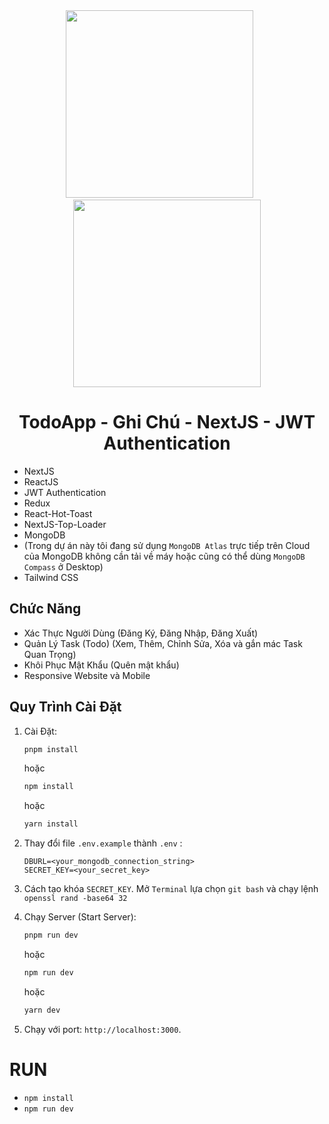 <div align="center">
   <img src="https://www.openxcell.com/wp-content/uploads/2021/11/dango-inner-2.png" width="300"/> &nbsp; &nbsp; &nbsp;
   <img src="https://seeklogo.com/images/J/jwt-logo-65D86B4640-seeklogo.com.png" width="300"/>
</div>

<div align="center">
   <h1>TodoApp - Ghi Chú - NextJS - JWT Authentication</h1>
</div>

- NextJS
- ReactJS
- JWT Authentication
- Redux
- React-Hot-Toast
- NextJS-Top-Loader
- MongoDB 
- (Trong dự án này tôi đang sử dụng `MongoDB Atlas` trực tiếp trên Cloud của MongoDB không cần tải về máy hoặc 
cũng có thể dùng `MongoDB Compass` ở Desktop)
- Tailwind CSS

## Chức Năng

- Xác Thực Người Dùng (Đăng Ký, Đăng Nhập, Đăng Xuất)
- Quản Lý Task (Todo) (Xem, Thêm, Chỉnh Sửa, Xóa và gắn mác Task Quan Trọng)
- Khôi Phục Mật Khẩu (Quên mật khẩu)
- Responsive Website và Mobile

## Quy Trình Cài Đặt

1. Cài Đặt:

   ```bash
   pnpm install
   ```

   hoặc

   ```bash
   npm install
   ```

   hoặc

   ```bash
   yarn install
   ```

2. Thay đổi file `.env.example` thành `.env` :
   ```env
   DBURL=<your_mongodb_connection_string>
   SECRET_KEY=<your_secret_key>
   ```
2. Cách tạo khóa `SECRET_KEY`. Mở `Terminal` lựa chọn `git bash` và chạy lệnh `openssl rand -base64 32`

3. Chạy Server (Start Server):

   ```bash
   pnpm run dev
   ```

   hoặc

   ```bash
   npm run dev
   ```

   hoặc

   ```bash
   yarn dev
   ```

4. Chạy với port: `http://localhost:3000`.

# RUN
- `npm install`
- `npm run dev`
